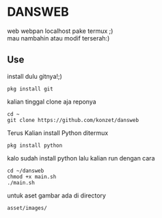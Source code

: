 # DANSWEB
web webpan localhost pake termux ;)\
mau nambahin atau modif terserah:)

## Use
install dulu gitnya!;)
```
pkg install git
```
kalian tinggal clone aja reponya
```
cd ~
git clone https://github.com/konzet/dansweb
```
Terus Kalian install Python ditermux
```
pkg install python
```
kalo sudah install python 
lalu kalian run dengan cara 
```
cd ~/dansweb
chmod +x main.sh
./main.sh
```

untuk aset gambar ada di directory 
```
asset/images/
```
